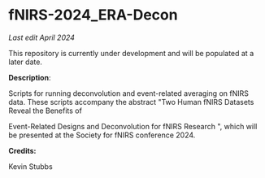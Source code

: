 # fNIRS-2024_ERA-Decon

_Last edit April 2024_

This repository is currently under development and will be populated at a later date.


**Description**:

Scripts for running deconvolution and event-related averaging on fNIRS data. These scripts accompany the abstract "Two Human fNIRS Datasets Reveal the Benefits of 

Event-Related Designs and Deconvolution for fNIRS Research ", which will be presented at the Society for fNIRS conference 2024. 


**Credits:**

Kevin Stubbs 
